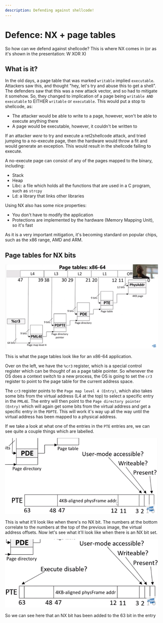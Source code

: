 ```yaml
---
description: Defending against shellcode!
---
```


# Defence: NX + page tables

So how can we defend against shellcode? This is where NX comes in \(or as it's shown in the presentation: W XOR X\)

## What is it?

In the old days, a page table that was marked `writable` implied `executable`. Attackers saw this, and thought "hey, let's try and abuse this to get a shell". The defenders saw that this was a new attack vector, and so had to mitigate it somehow. So, they changed to implication of a page being `writable AND executable` to EITHER `writable` or `executable`. This would put a stop to shellcode, as:

* The attacker would be able to write to a page, however, won't be able to execute anything there 
* A page would be executable, however, it couldn't be written to

If an attacker _were_ to try and execute a ret2shellcode attack, and tried jumping to a no-execute page, then the hardware would throw a fit and would generate an exception. This would result in the shellcode failing to execute.

A no-execute page can consist of any of the pages mapped to the binary, including:

* Stack
* Heap
* Libc: a file which holds all the functions that are used in a C program, such as `strcpy`
* Ld: a library that links other libraries

Using NX also has some nice properties:

* You don't have to modify the application
* Protections are implemented by the hardware \(Memory Mapping Unit\), so it's fast

As it is a very important mitigation, it's becoming standard on popular chips, such as the x86 range, AMD and ARM.

## Page tables for NX bits

![Page tables for x86-64](../../../.gitbook/assets/nx_explanation.png)

This is what the page tables look like for an x86-64 application.

Over on the left, we have the `%cr3` register, which is a special control register which can be thought of as a page table pointer. So whenever the OS does a context switch to a new process, the OS is going to set the `cr3` register to point to the page table for the current address space.

The `cr3` register points to the `Page map level 4 (Entry)`, which also takes some bits from the virtual address \(L4 at the top\) to select a specific entry in the `PML4E`. The entry will then point to the `Page directory pointer (Entry)` which will again get some bits from the virtual address and get a specific entry in the `PDPTE`. This will work it's way up all the way until the virtual address has been mapped to a physical address.

If we take a look at what one of the entries in the `PTE` entries are, we can see quite a couple things which are labelled.

![PTE entry with no NX bit](../../../.gitbook/assets/pte_entry.png)

This is what it'll look like when there's no NX bit. The numbers at the bottom correlate to the numbers at the top of the previous image, the virtual address offsets. Now let's see what it'll look like when there is an NX bit set.

![PTE entry with NX bit](../../../.gitbook/assets/pte_entry_nx_enabled.png)

So we can see here that an NX bit has been added to the 63 bit in the entry

